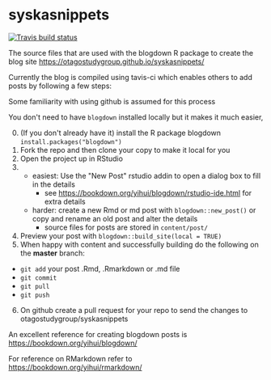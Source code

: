 # syskasnippets

<!-- badges: start -->
[![Travis build status](https://travis-ci.org/murraycadzow/syskasnippets.svg?branch=master)](https://travis-ci.org/murraycadzow/syskasnippets)
<!-- badges: end -->

The source files that are used with the blogdown R package to create the blog site https://otagostudygroup.github.io/syskasnippets/

Currently the blog is compiled using tavis-ci which enables others to add posts by following a few steps:

Some familiarity with using github is assumed for this process

You don't need to have `blogdown` installed locally but it makes it much easier,

0. (If you don't already have it) install the R package blogdown `install.packages("blogdown")`
1. Fork the repo and then clone your copy to make it local for you
2. Open the project up in RStudio
3. - easiest: Use the "New Post" rstudio addin to open a dialog box to fill in the details
      - see https://bookdown.org/yihui/blogdown/rstudio-ide.html for extra details 
   - harder: create a new Rmd or md post with `blogdown::new_post()` or copy and rename an old post and alter the details
      - source files for posts are stored in `content/post/`
4. Preview your post with `blogdown::build_site(local = TRUE)`
5. When happy with content and successfully building do the following on the **master** branch:
  - `git add` your post .Rmd, .Rmarkdown or .md file
  - `git commit`
  - `git pull` 
  - `git push`
6. On github create a pull request for your repo to send the changes to otagostudygroup/syskasnippets


An excellent reference for creating blogdown posts is https://bookdown.org/yihui/blogdown/

For reference on RMarkdown refer to https://bookdown.org/yihui/rmarkdown/
